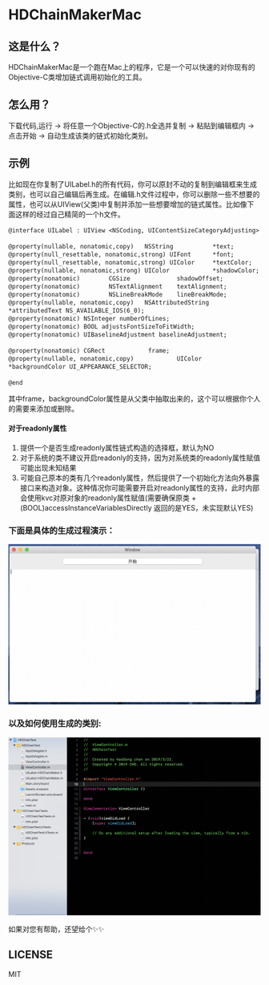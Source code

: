 
# HDChainMakerMac
## 这是什么？
HDChainMakerMac是一个跑在Mac上的程序，它是一个可以快速的对你现有的Objective-C类增加链式调用初始化的工具。
## 怎么用？
下载代码,运行 -> 将任意一个Objective-C的.h全选并复制 -> 粘贴到编辑框内 -> 点击开始 -> 自动生成该类的链式初始化类别。
## 示例
比如现在你复制了UILabel.h的所有代码，你可以原封不动的复制到编辑框来生成类别，也可以自己编辑后再生成。在编辑.h文件过程中，你可以删除一些不想要的属性，也可以从UIView(父类)中复制并添加一些想要增加的链式属性。比如像下面这样的经过自己精简的一个h文件。
```
@interface UILabel : UIView <NSCoding, UIContentSizeCategoryAdjusting>

@property(nullable, nonatomic,copy)   NSString           *text;            
@property(null_resettable, nonatomic,strong) UIFont      *font;            
@property(null_resettable, nonatomic,strong) UIColor     *textColor;       
@property(nullable, nonatomic,strong) UIColor            *shadowColor;  
@property(nonatomic)        CGSize             shadowOffset;    
@property(nonatomic)        NSTextAlignment    textAlignment;   
@property(nonatomic)        NSLineBreakMode    lineBreakMode;  
@property(nullable, nonatomic,copy)   NSAttributedString *attributedText NS_AVAILABLE_IOS(6_0);
@property(nonatomic) NSInteger numberOfLines;
@property(nonatomic) BOOL adjustsFontSizeToFitWidth;
@property(nonatomic) UIBaselineAdjustment baselineAdjustment;

@property(nonatomic) CGRect            frame;
@property(nullable, nonatomic,copy)            UIColor          *backgroundColor UI_APPEARANCE_SELECTOR;

@end
```
其中frame，backgroundColor属性是从父类中抽取出来的，这个可以根据你个人的需要来添加或删除。
#### 对于readonly属性
1. 提供一个是否生成readonly属性链式构造的选择框，默认为NO
2. 对于系统的类不建议开启readonly的支持，因为对系统类的readonly属性赋值可能出现未知结果
3. 可能自己原本的类有几个readonly属性，然后提供了一个初始化方法向外暴露接口来构造对象。这种情况你可能需要开启对readonly属性的支持，此时内部会使用kvc对原对象的readonly属性赋值(需要确保原类 +(BOOL)accessInstanceVariablesDirectly 返回的是YES，未实现默认YES)


### 下面是具体的生成过程演示：
![](https://github.com/donggelaile/HDChainMakerMac/blob/master/ScreenShot/generateDemo.gif?raw=true)
### 以及如何使用生成的类别:
![](https://github.com/donggelaile/HDChainMakerMac/blob/master/ScreenShot/useDemo.gif?raw=true)

如果对您有帮助，还望给个✨✨

## LICENSE
MIT